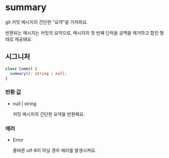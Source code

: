 # summary

git 커밋 메시지의 간단한 "요약"을 가져와요.

반환되는 메시지는 커밋의 요약으로, 메시지의 첫 번째 단락을 공백을 제거하고 합친 형태로 제공돼요.

## 시그니처

```ts
class Commit {
  summary(): string | null;
}
```

### 반환 값

<ul class="param-ul">
  <li class="param-li param-li-root">
    <span class="param-type">null | string</span>
    <br>
    <p class="param-description">커밋 메시지의 간단한 요약을 반환해요.</p>
  </li>
</ul>

### 에러

<ul class="param-ul">
  <li class="param-li param-li-root">
    <span class="param-type">Error</span>
    <br>
    <p class="param-description">올바른 utf-8이 아닐 경우 에러를 발생시켜요.</p>
  </li>
</ul>
